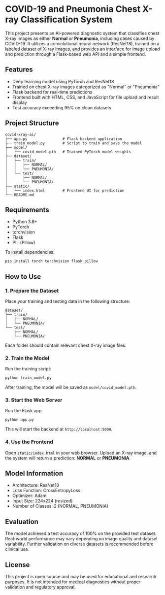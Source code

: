 
# COVID-19 and Pneumonia Chest X-ray Classification System

This project presents an AI-powered diagnostic system that classifies chest X-ray images as either **Normal** or **Pneumonia**, including cases caused by COVID-19. It utilizes a convolutional neural network (ResNet18), trained on a labeled dataset of X-ray images, and provides an interface for image upload and prediction through a Flask-based web API and a simple frontend.

## Features

- Deep learning model using PyTorch and ResNet18
- Trained on chest X-ray images categorized as "Normal" or "Pneumonia"
- Flask backend for real-time predictions
- Frontend built with HTML, CSS, and JavaScript for file upload and result display
- Test accuracy exceeding 95% on clean datasets

## Project Structure

```
covid-xray-ai/
├── app.py                # Flask backend application
├── train_model.py        # Script to train and save the model
├── model/
│   └── covid_model.pth   # Trained PyTorch model weights
├── dataset/
│   ├── train/
│   │   ├── NORMAL/
│   │   └── PNEUMONIA/
│   └── test/
│       ├── NORMAL/
│       └── PNEUMONIA/
├── static/
│   └── index.html        # Frontend UI for prediction
└── README.md
```

## Requirements

- Python 3.8+
- PyTorch
- torchvision
- Flask
- PIL (Pillow)

To install dependencies:

```bash
pip install torch torchvision flask pillow
```

## How to Use

### 1. Prepare the Dataset

Place your training and testing data in the following structure:

```
dataset/
├── train/
│   ├── NORMAL/
│   └── PNEUMONIA/
└── test/
    ├── NORMAL/
    └── PNEUMONIA/
```

Each folder should contain relevant chest X-ray image files.

### 2. Train the Model

Run the training script:

```bash
python train_model.py
```

After training, the model will be saved as `model/covid_model.pth`.

### 3. Start the Web Server

Run the Flask app:

```bash
python app.py
```

This will start the backend at `http://localhost:5000`.

### 4. Use the Frontend

Open `static/index.html` in your web browser. Upload an X-ray image, and the system will return a prediction: **NORMAL** or **PNEUMONIA**.

## Model Information

- Architecture: ResNet18
- Loss Function: CrossEntropyLoss
- Optimizer: Adam
- Input Size: 224x224 (resized)
- Number of Classes: 2 (NORMAL, PNEUMONIA)

## Evaluation

The model achieved a test accuracy of 100% on the provided test dataset. Real-world performance may vary depending on image quality and dataset variability. Further validation on diverse datasets is recommended before clinical use.

## License

This project is open source and may be used for educational and research purposes. It is not intended for medical diagnostics without proper validation and regulatory approval.
